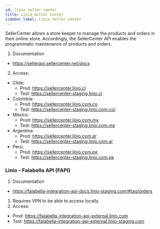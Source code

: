 ```yaml
---
id: linio seller center
title: Linio Seller Center
sidebar_label: Linio Seller Center
---
```

SellerCenter allows a store keeper to manage the products and orders in their online store. Accordingly, the SellerCenter API enables the programmatic maintenance of products and orders.

1. Documentation
* https://sellerapi.sellercenter.net/docs
2. Access: 
* Chile: 
  * Prod: https://sellercenter.linio.cl
  * Test: https://sellercenter-staging.linio.cl
* Colombia: 
  * Prod: https://sellercenter.linio.com.co
  * Test: https://sellercenter-staging.linio.com.co/
* México: 
  * Prod: https://sellercenter.linio.com.mx
  * Test: https://sellercenter-staging.linio.com.mx
* Argentina: 
  * Prod: https://sellercenter.linio.com.ar
  * Test: https://sellercenter-staging.linio.com.ar
* Perú: 
  * Prod: https://sellercenter.linio.com.pe
  * Test: https://sellercenter-staging.linio.com.pe

### Linio - Falabella API (FAPI)

1. Documentation
* https://falabella-integration-api-docs.linio-staging.com/#tag/orders
1. Requires VPN to be able to access locally
1. Access: 
  * Prod: https://falabella-integration-api-external.linio.com
  * Test: https://falabella-integration-api-external.linio-staging.com